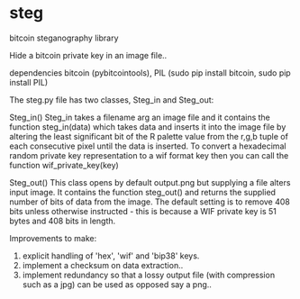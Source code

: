 # steg
bitcoin steganography library

Hide a bitcoin private key in an image file..

dependencies bitcoin (pybitcointools), PIL
(sudo pip install bitcoin, sudo pip install PIL)

The steg.py file has two classes, Steg_in and Steg_out:

Steg_in()
Steg_in takes a filename arg an image file and it contains the function steg_in(data) which takes data and 
inserts it into the image file by altering the least significant bit of the R palette value from the r,g,b tuple of 
each consecutive pixel until the data is inserted.
To convert a hexadecimal random private key representation to a wif format key then you can call the function
wif_private_key(key)

Steg_out()
This class opens by default output.png but supplying a file alters input image.
It contains the function steg_out() and returns the supplied number of bits of data from the image.
The default setting is to remove 408 bits unless otherwise instructed - this is because a WIF private key is 51 bytes
and 408 bits in length.

Improvements to make:
1) explicit handling of 'hex', 'wif' and 'bip38' keys.
2) implement a checksum on data extraction..
3) implement redundancy so that a lossy output file (with compression such as a jpg) can be used as opposed say a png..
